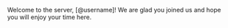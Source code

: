 Welcome to the server, [@username]! We are glad you joined us and hope you will enjoy your time here.
